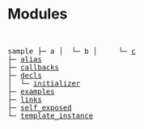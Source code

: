 # Modules

<p><pre>

sample
├─ a
│  └─ b
│     └─ <a href="sample/a/b/c.md">c</a>
├─ <a href="sample/alias.md">alias</a>
├─ <a href="sample/callbacks.md">callbacks</a>
├─ <a href="sample/decls.md">decls</a>
│  └─ <a href="sample/decls/initializer.md">initializer</a>
├─ <a href="sample/examples.md">examples</a>
├─ <a href="sample/links.md">links</a>
├─ <a href="sample/self_exposed.md">self_exposed</a>
└─ <a href="sample/template_instance.md">template_instance</a>
</pre></p>
